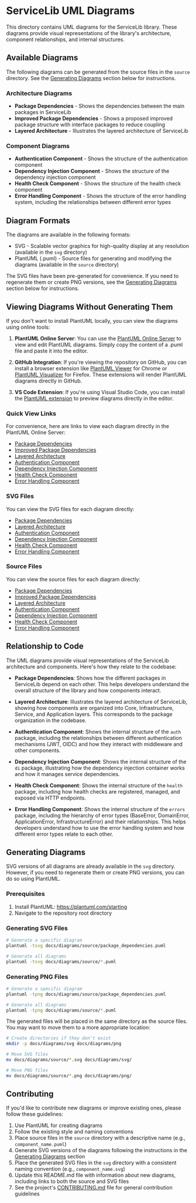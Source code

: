 # ServiceLib UML Diagrams

This directory contains UML diagrams for the ServiceLib library. These diagrams provide visual representations of the library's architecture, component relationships, and internal structures.

## Available Diagrams

The following diagrams can be generated from the source files in the `source` directory. See the [Generating Diagrams](#generating-diagrams) section below for instructions.

### Architecture Diagrams

- **Package Dependencies** - Shows the dependencies between the main packages in ServiceLib
- **Improved Package Dependencies** - Shows a proposed improved package structure with interface packages to reduce coupling
- **Layered Architecture** - Illustrates the layered architecture of ServiceLib

### Component Diagrams

- **Authentication Component** - Shows the structure of the authentication component
- **Dependency Injection Component** - Shows the structure of the dependency injection component
- **Health Check Component** - Shows the structure of the health check component
- **Error Handling Component** - Shows the structure of the error handling system, including the relationships between different error types

## Diagram Formats

The diagrams are available in the following formats:

- SVG - Scalable vector graphics for high-quality display at any resolution (available in the `svg` directory)
- PlantUML (.puml) - Source files for generating and modifying the diagrams (available in the `source` directory)

The SVG files have been pre-generated for convenience. If you need to regenerate them or create PNG versions, see the [Generating Diagrams](#generating-diagrams) section below for instructions.

## Viewing Diagrams Without Generating Them

If you don't want to install PlantUML locally, you can view the diagrams using online tools:

1. **PlantUML Online Server**: You can use the [PlantUML Online Server](http://www.plantuml.com/plantuml/uml/) to view and edit PlantUML diagrams. Simply copy the content of a .puml file and paste it into the editor.

2. **GitHub Integration**: If you're viewing the repository on GitHub, you can install a browser extension like [PlantUML Viewer](https://chrome.google.com/webstore/detail/plantuml-viewer/legbfeljfbjgfifnkmpoajgpgejojooj) for Chrome or [PlantUML Visualizer](https://addons.mozilla.org/en-US/firefox/addon/plantuml-visualizer/) for Firefox. These extensions will render PlantUML diagrams directly in GitHub.

3. **VS Code Extension**: If you're using Visual Studio Code, you can install the [PlantUML extension](https://marketplace.visualstudio.com/items?itemName=jebbs.plantuml) to preview diagrams directly in the editor.

### Quick View Links

For convenience, here are links to view each diagram directly in the PlantUML Online Server:

- [Package Dependencies](http://www.plantuml.com/plantuml/proxy?src=https://raw.githubusercontent.com/abitofhelp/servicelib/main/docs/diagrams/source/package_dependencies.puml)
- [Improved Package Dependencies](http://www.plantuml.com/plantuml/proxy?src=https://raw.githubusercontent.com/abitofhelp/servicelib/main/docs/diagrams/source/improved_package_dependencies.puml)
- [Layered Architecture](http://www.plantuml.com/plantuml/proxy?src=https://raw.githubusercontent.com/abitofhelp/servicelib/main/docs/diagrams/source/layered_architecture.puml)
- [Authentication Component](http://www.plantuml.com/plantuml/proxy?src=https://raw.githubusercontent.com/abitofhelp/servicelib/main/docs/diagrams/source/auth_component.puml)
- [Dependency Injection Component](http://www.plantuml.com/plantuml/proxy?src=https://raw.githubusercontent.com/abitofhelp/servicelib/main/docs/diagrams/source/di_component.puml)
- [Health Check Component](http://www.plantuml.com/plantuml/proxy?src=https://raw.githubusercontent.com/abitofhelp/servicelib/main/docs/diagrams/source/health_component.puml)
- [Error Handling Component](http://www.plantuml.com/plantuml/proxy?src=https://raw.githubusercontent.com/abitofhelp/servicelib/main/docs/diagrams/source/errors_component.puml)

### SVG Files

You can view the SVG files for each diagram directly:

- [Package Dependencies](svg/package_dependencies.svg)
- [Layered Architecture](svg/layered_architecture.svg)
- [Authentication Component](svg/auth_component.svg)
- [Dependency Injection Component](svg/di_component.svg)
- [Health Check Component](svg/health_component.svg)
- [Error Handling Component](svg/errors_component.svg)

### Source Files

You can view the source files for each diagram directly:

- [Package Dependencies](source/package_dependencies.puml)
- [Improved Package Dependencies](source/improved_package_dependencies.puml)
- [Layered Architecture](source/layered_architecture.puml)
- [Authentication Component](source/auth_component.puml)
- [Dependency Injection Component](source/di_component.puml)
- [Health Check Component](source/health_component.puml)
- [Error Handling Component](source/errors_component.puml)

## Relationship to Code

The UML diagrams provide visual representations of the ServiceLib architecture and components. Here's how they relate to the codebase:

- **Package Dependencies**: Shows how the different packages in ServiceLib depend on each other. This helps developers understand the overall structure of the library and how components interact.

- **Layered Architecture**: Illustrates the layered architecture of ServiceLib, showing how components are organized into Core, Infrastructure, Service, and Application layers. This corresponds to the package organization in the codebase.

- **Authentication Component**: Shows the internal structure of the `auth` package, including the relationships between different authentication mechanisms (JWT, OIDC) and how they interact with middleware and other components.

- **Dependency Injection Component**: Shows the internal structure of the `di` package, illustrating how the dependency injection container works and how it manages service dependencies.

- **Health Check Component**: Shows the internal structure of the `health` package, including how health checks are registered, managed, and exposed via HTTP endpoints.

- **Error Handling Component**: Shows the internal structure of the `errors` package, including the hierarchy of error types (BaseError, DomainError, ApplicationError, InfrastructureError) and their relationships. This helps developers understand how to use the error handling system and how different error types relate to each other.

## Generating Diagrams

SVG versions of all diagrams are already available in the `svg` directory. However, if you need to regenerate them or create PNG versions, you can do so using PlantUML.

### Prerequisites

1. Install PlantUML: https://plantuml.com/starting
2. Navigate to the repository root directory

### Generating SVG Files

```bash
# Generate a specific diagram
plantuml -tsvg docs/diagrams/source/package_dependencies.puml

# Generate all diagrams
plantuml -tsvg docs/diagrams/source/*.puml
```

### Generating PNG Files

```bash
# Generate a specific diagram
plantuml -tpng docs/diagrams/source/package_dependencies.puml

# Generate all diagrams
plantuml -tpng docs/diagrams/source/*.puml
```

The generated files will be placed in the same directory as the source files. You may want to move them to a more appropriate location:

```bash
# Create directories if they don't exist
mkdir -p docs/diagrams/svg docs/diagrams/png

# Move SVG files
mv docs/diagrams/source/*.svg docs/diagrams/svg/

# Move PNG files
mv docs/diagrams/source/*.png docs/diagrams/png/
```

## Contributing

If you'd like to contribute new diagrams or improve existing ones, please follow these guidelines:

1. Use PlantUML for creating diagrams
2. Follow the existing style and naming conventions
3. Place source files in the `source` directory with a descriptive name (e.g., `component_name.puml`)
4. Generate SVG versions of the diagrams following the instructions in the [Generating Diagrams](#generating-diagrams) section
5. Place the generated SVG files in the `svg` directory with a consistent naming convention (e.g., `component_name.svg`)
6. Update this README.md file with information about new diagrams, including links to both the source and SVG files
7. See the project's [CONTRIBUTING.md](../../../CONTRIBUTING.md) file for general contribution guidelines
